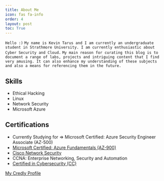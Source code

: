 ```yaml
---
title: About Me
icon: fas fa-info
order: 4
layout: post
toc: True
---
```


`Hello :)`
`My name is Kevin Tarus and I am currently an undergraduate student in Strathmore University. I am currently enthusiastic about Cyber Security and Cloud.`
`My main reason for curating this blog is to document a range of labs, projects and intriguing content that I find very amusing. It can also enhance my understanding of these subjects and also a means for referencing them in the future.`


## Skills

- Ethical Hacking
- Linux
- Network Security
- Microsoft Azure

## Certifications
- Currently Studying for => Microsoft Certified: Azure Security Engineer Associate (AZ-500)
- [Microsoft Certified: Azure Fundamentals (AZ-900)](https://www.credly.com/badges/61fad775-0ec3-4863-96d6-60ff6930f76c/public_url)
- [Cisco Network Security](https://www.credly.com/badges/725aec81-232d-47f5-9740-e93f04c37f10/public_url)
- CCNA: Enterprise Networking, Security and Automation
- [Certified in Cybersecurity (CC)](https://drive.google.com/file/d/11WLivUqq6PWd18Uz8gZQSa2ZVqqerXZL/view?usp=sharing)


[My Credly Profile](https://www.credly.com/users/kevin-tarus)









